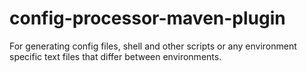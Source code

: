 config-processor-maven-plugin
=============================

For generating config files, shell and other scripts or any environment specific text files that differ between environments.
